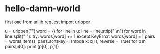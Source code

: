 # hello-damn-world
first one
from urllib.request import urlopen

u = urlopen("")
word = {}
for line in u:
    line = line.strip(" \n")
    for word in line.split(" "):
        try:
            words[word] += 1
        except KeyError:
            words[word] = 1
pairs = words.items()
pairs.sort(key= lambda x: x[1], reverse = True)
for p in pairs[:40]:
    print (p[0], p[1])


    
